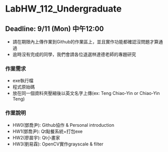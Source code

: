 # LabHW_112_Undergraduate
## Deadline: 9/11 (Mon) 中午12:00
- 請在期限內上傳作業到Github的作業區上，並且實作功能都確認沒問題才算通過
- 逾時沒有完成的同學，我們會請各位退選林達德老師的專題研究
### 作業需求
- exe執行檔
- 程式原始碼
- 放在同一個資料夾壓縮後以英文名字上傳(ex: Teng Chiao-Yin or Chiao-Yin Teng)
### 作業說明
- HW0(鄧喬尹): Github協作 & Personal introduction
- HW1(鄧喬尹): Qt點餐系統+打包exe
- HW2(廖晨宇): Qt小畫家
- HW3(劉易霖): OpenCV實作grayscale & filter
